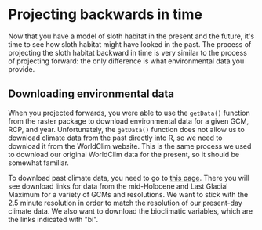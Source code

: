 # Projecting backwards in time

Now that you have a model of sloth habitat in the present and the future, it's time to see how sloth habitat might have looked in the past. The process of projecting the sloth habitat backward in time is very similar to the process of projecting forward: the only difference is what environmental data you provide.

## Downloading environmental data

When you projected forwards, you were able to use the `getData()` function from the raster package to download environmental data for a given GCM, RCP, and year. Unfortunately, the `getData()` function does not allow us to download climate data from the past directly into R, so we need to download it from the WorldClim website. This is the same process we used to download our original WorldClim data for the present, so it should be somewhat familiar.

To download past climate data, you need to go to [this page](http://www.worldclim.org/paleo-climate1). There you will see download links for data from the mid-Holocene and Last Glacial Maximum for a variety of GCMs and resolutions. We want to stick with the 2.5 minute resolution in order to match the resolution of our present-day climate data. We also want to download the bioclimatic variables, which are the links indicated with "bi".
